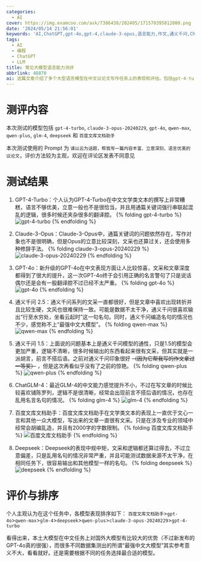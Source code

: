 ```yaml
---
categories:
  - AI
cover: https://img.examcoo.com/ask/7386438/202405/171570395812800.png
date: '2024/05/14 21:56:01'
keywords: 'AI,ChatGPT,gpt-4o,gpt-4,claude-3-opus,语言能力,作文,通义千问,ChatGLM'
tags:
  - AI
  - 编程
  - ChatGPT
  - LLM
title: 常见大模型语言能力测评
abbrlink: 48870
ai: 这篇文章介绍了多个大型语言模型在中文议论文写作任务上的表现和评估。包括gpt-4-turbo、claude-3-opus、gpt-4o、通义千问、glm-4、百度文库文档助手和deepseek等。作者通过一个具体的写作Prompt对这些模型的文学表达、逻辑连贯性和立意深度进行了测试和比较，并给出了主观的排序和评价。文章指出不同模型在处理中文文本时的优势和不足，强调选择合适的模型对于完成特定任务的重要性。
---
```

# 测评内容

本次测试的模型包括 `gpt-4-turbo`, `claude-3-opus-20240229`, `gpt-4o`, `qwen-max`, `qwen-plus`, `glm-4`, `deepseek` 和 `百度文库文档助手`

本次测试使用的 Prompt 为 `请以云为话题，帮我写一篇内容丰富、立意深刻、语言优美的议论文`，评价方法较为主观，欢迎在评论区发表不同意见

# 测试结果

1. GPT-4-Turbo：个人认为GPT-4-Turbo在中文文学类文本的撰写上非常糟糕，语言不够优美，立意一般也不是很恰当，并且用通篇关键词强行串联起混乱的逻辑，很多时候还夹杂很多的翻译腔。
  {% folding gpt-4-turbo %}
  ![gpt-4-turbo](https://cdn.jerryz.com.cn/gh/YangguangZhou/picx-images-hosting@master/gpt-4-turbo.jpg)
  {% endfolding %}

2. Claude-3-Opus：Claude-3-Opus中，通篇关键词的问题依然存在，写作对象也不是很明确，但是Opus的立意比较深刻，文采也还算过关，还会使用多种修辞手法。
  {% folding claude-3-opus-20240229 %}
  ![claude-3-opus-20240229](https://cdn.jerryz.com.cn/gh/YangguangZhou/picx-images-hosting@master/claude-3-opus-2024.jpg)
  {% endfolding %}

3. GPT-4o：新升级的GPT-4o在中文表现方面让人比较惊喜，文采和文章深度都得到了很大的提升，这一次GPT-4o终于会引用正确的名言警句了只是说话偶尔还是会有一股翻译腔不过已经不太严重。
  {% folding gpt-4o %}
  ![gpt-4o](https://cdn.jerryz.com.cn/gh/YangguangZhou/picx-images-hosting@master/gpt-4o.jpg)
  {% endfolding %}

4. 通义千问 2.5：通义千问系列的文采一直都很好，但是文章中喜欢出现转折并且比较生硬，文风也很难保持一致。可能是数据不太干净，通义千问很喜欢输出“行至水穷处，坐看云起时”这一句名句。同时，通义千问编造名句的情况也不少，感觉称不上“最强中文大模型”。
  {% folding qwen-max %}
  ![qwen-max](https://cdn.jerryz.com.cn/gh/YangguangZhou/picx-images-hosting@master/qwen-max.jpg)
  {% endfolding %}

5. 通义千问 1.5：上面说的问题基本上是通义千问模型的通性，只是1.5的模型会更加严重，逻辑不清晰，很多时候输出的东西看起来很有文采，但其实就是一派胡言，前言不搭后语。之前对通义千问印象很好 ~~（因为它帮我写的作文拿过一等奖）~~ ，但是这次再看似乎没有了之前的惊艳。
  {% folding qwen-plus %}
  ![qwen-plus](https://cdn.jerryz.com.cn/gh/YangguangZhou/picx-images-hosting@master/qwen-plus.jpg)
  {% endfolding %}

6. ChatGLM-4：最近GLM-4的中文能力感觉提升不小，不过在写文章的时候比较喜欢铺陈罗列，逻辑不是很清晰，经常会出现前言不搭后语的情况，也存在乱用名言名句的情况。
{% folding glm-4 %}
![glm-4](https://cdn.jerryz.com.cn/gh/YangguangZhou/picx-images-hosting@master/glm-4.jpg)
{% endfolding %}

7. 百度文库文档助手：百度文库文档助手在文学类文本的表现上一直优于文心一言和其他一众大模型，写出来的文章一直很有文采。只是在涉及专业的领域中经常会胡编乱造，并且有2000字的字数限制。
{% folding 百度文库文档助手 %}
![百度文库文档助手](https://cdn.jerryz.com.cn/gh/YangguangZhou/picx-images-hosting@master/百度文库文档助手.jpg)
{% endfolding %}

8. Deepseek：Deepseek的表现中规中矩，文采和逻辑都还算过得去，不过立意偏差，只是乱用名句的情况非常严重，并且可能测试数据来源不太干净，在相同任务下，很容易输出和其他模型一样的名句。
  {% folding deepseek %}
  ![deepseek](https://cdn.jerryz.com.cn/gh/YangguangZhou/picx-images-hosting@master/deepseek.jpg)
  {% endfolding %}

# 评价与排序

个人主观认为在这个任务中，各模型表现排序如下：
`百度文库文档助手`>`gpt-4o`>`qwen-max`>`glm-4`>`deepseek`>`qwen-plus`>`claude-3-opus-20240229`>`gpt-4-turbo`

看得出来，本土大模型在中文任务上对国外大模型有比较大的优势（不过新发布的GPT-4o真的很强），而很多不同数据集测出的所谓“最强中文大模型”其实参考意义不大，看看就好。还是需要根据不同的任务选择最合适的模型。